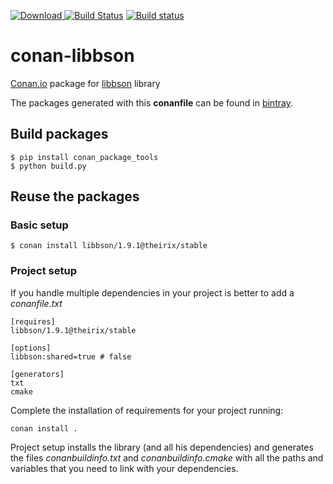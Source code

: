 [ ![Download](https://api.bintray.com/packages/theirix/conan-repo/libbson%3Atheirix/images/download.svg) ](https://bintray.com/theirix/conan-repo/libbson%3Atheirix/_latestVersion)
[![Build Status](https://travis-ci.org/theirix/conan-libbson.svg)](https://travis-ci.org/theirix/conan-libbson)
[![Build status](https://ci.appveyor.com/api/projects/status/2tpjv6nibq4o0ogk/branch/master?svg=true)](https://ci.appveyor.com/project/theirix/conan-libbson/branch/master)

# conan-libbson

[Conan.io](https://conan.io) package for [libbson](https://github.com/mongodb/libbson) library

The packages generated with this **conanfile** can be found in [bintray](https://bintray.com/theirix/conan-repo/libbson%3Atheirix).

## Build packages

    $ pip install conan_package_tools
    $ python build.py
    
## Reuse the packages

### Basic setup

    $ conan install libbson/1.9.1@theirix/stable
    
### Project setup

If you handle multiple dependencies in your project is better to add a *conanfile.txt*
    
    [requires]
    libbson/1.9.1@theirix/stable

    [options]
    libbson:shared=true # false
    
    [generators]
    txt
    cmake

Complete the installation of requirements for your project running:</small></span>

    conan install . 

Project setup installs the library (and all his dependencies) and generates the files *conanbuildinfo.txt* and *conanbuildinfo.cmake* with all the paths and variables that you need to link with your dependencies.
